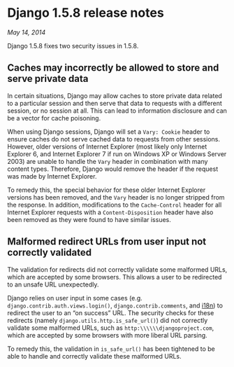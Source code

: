 # Django 1.5.8 release notes

*May 14, 2014*

Django 1.5.8 fixes two security issues in 1.5.8.

## Caches may incorrectly be allowed to store and serve private data

In certain situations, Django may allow caches to store private data
related to a particular session and then serve that data to requests
with a different session, or no session at all. This can lead to
information disclosure and can be a vector for cache poisoning.

When using Django sessions, Django will set a `Vary: Cookie` header to
ensure caches do not serve cached data to requests from other sessions.
However, older versions of Internet Explorer (most likely only Internet
Explorer 6, and Internet Explorer 7 if run on Windows XP or Windows Server
2003) are unable to handle the `Vary` header in combination with many content
types. Therefore, Django would remove the header if the request was made by
Internet Explorer.

To remedy this, the special behavior for these older Internet Explorer versions
has been removed, and the `Vary` header is no longer stripped from the response.
In addition, modifications to the `Cache-Control` header for all Internet Explorer
requests with a `Content-Disposition` header have also been removed as they
were found to have similar issues.

## Malformed redirect URLs from user input not correctly validated

The validation for redirects did not correctly validate some malformed URLs,
which are accepted by some browsers. This allows a user to be redirected to
an unsafe URL unexpectedly.

Django relies on user input in some cases (e.g.
`django.contrib.auth.views.login()`, `django.contrib.comments`, and
[i18n](../topics/i18n/index.md)) to redirect the user to an “on success” URL.
The security checks for these redirects (namely
`django.utils.http.is_safe_url()`) did not correctly validate some malformed
URLs, such as `http:\\\\\\djangoproject.com`, which are accepted by some
browsers with more liberal URL parsing.

To remedy this, the validation in `is_safe_url()` has been tightened to be able
to handle and correctly validate these malformed URLs.
